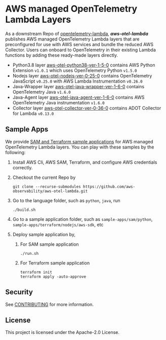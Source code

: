 # AWS managed OpenTelemetry Lambda Layers

As a downstream Repo of [opentelemetry-lambda](https://github.com/open-telemetry/opentelemetry-lambda), ___aws-otel-lambda___ publishes AWS managed OpenTelemetry Lambda layers that are preconfigured for use with AWS services and bundle the reduced AWS Collector. Users can onboard to OpenTelemetry in their existing Lambda functions by adding these ready-made layers directly.
- Python3.8 layer [aws-otel-python38-ver-1-5-0](https://aws-otel.github.io/docs/getting-started/lambda/lambda-python) contains AWS Python Extension `v1.0.1` which uses OpenTelemetry Python `v1.5.0`
- Nodejs layer [aws-otel-nodejs-ver-0-25-0](https://aws-otel.github.io/docs/getting-started/lambda/lambda-js) contains OpenTelemetry JavaScript `v0.25.0` with AWS Lambda Instrumentation `v0.26.0`
- Java-Wrapper layer [aws-otel-java-wrapper-ver-1-6-0](https://aws-otel.github.io/docs/getting-started/lambda/lambda-java) contains OpenTelemetry Java `v1.6.0`
- Java-Agent layer [aws-otel-java-agent-ver-1-6-0](https://aws-otel.github.io/docs/getting-started/lambda/lambda-java-auto-instr) contains AWS OpenTelemetry Java instrumentation `v1.6.0`
- Collector layer [aws-otel-collector-ver-0-36-0](https://aws-otel.github.io/docs/getting-started/lambda/lambda-dotnet) contains ADOT Collector for Lambda `v0.13.0`

## Sample Apps
We provide [SAM and Terraform sample applications](sample-apps/) for AWS managed OpenTelemetry Lambda layers. You can play with these samples by the following:
1. Install AWS Cli, AWS SAM, Terraform, and configure AWS credentials correctly.
2. Checkout the current Repo by
   
   ```
   git clone --recurse-submodules https://github.com/aws-observability/aws-otel-lambda.git
   ```
   
3. Go to the language folder, such as `python`, `java`, run

   ```
   ./build.sh
   ```
4. Go to a sample application folder, such as `sample-apps/sam/python`, `sample-apps/terraform/nodejs/aws-sdk`, etc
    
5. Deploy sample application by, 
    1. For SAM sample application
        ```
        ./run.sh
       ```
       
    2. For Terraform sample application
        ```
       terraform init
       terraform apply -auto-approve
        ```
    

## Security

See [CONTRIBUTING](CONTRIBUTING.md#security-issue-notifications) for more information.

## License

This project is licensed under the Apache-2.0 License.
